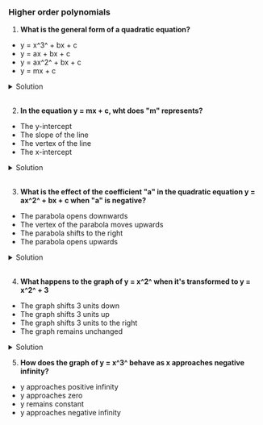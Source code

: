 ### Higher order polynomials

1. **What is the general form of a quadratic equation?**

- y = x^3^ + bx + c
- y = ax + bx + c
- y = ax^2^ + bx + c
- y = mx + c

<details>
  <summary>Solution</summary>

y = ax^2^ + bx + c

</details>

</br>

2. **In the equation y = mx + c, wht does "m" represents?**

- The y-intercept
- The slope of the line
- The vertex of the line
- The x-intercept

<details>
  <summary>Solution</summary>

The slope of the line

</details>

</br>

3. **What is the effect of the coefficient "a" in the quadratic equation y = ax^2^ + bx + c when "a" is negative?**

- The parabola opens downwards
- The vertex of the parabola moves upwards
- The parabola shifts to the right
- The parabola opens upwards

<details>
  <summary>Solution</summary>

The parabola opens downwards

</details>

</br>

4. **What happens to the graph of y = x^2^ when it's transformed to y = x^2^ + 3**

- The graph shifts 3 units down
- The graph shifts 3 units up
- The graph shifts 3 units to the right
- The graph remains unchanged

<details>
  <summary>Solution</summary>

The graph shifts 3 units up

</details>

5. **How does the graph of y = x^3^ behave as x approaches negative infinity?**

- y approaches positive infinity
- y approaches zero
- y remains constant
- y approaches negative infinity
